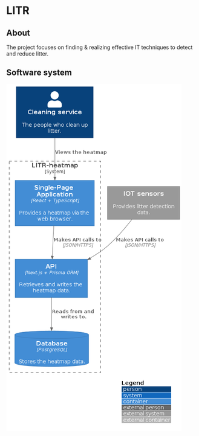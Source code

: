 # LITR

## About
The project focuses on finding & realizing effective IT techniques to detect and reduce litter. 

## Software system
![container-diagram](/diagrams/container-diagram/C4_Elements.png)
